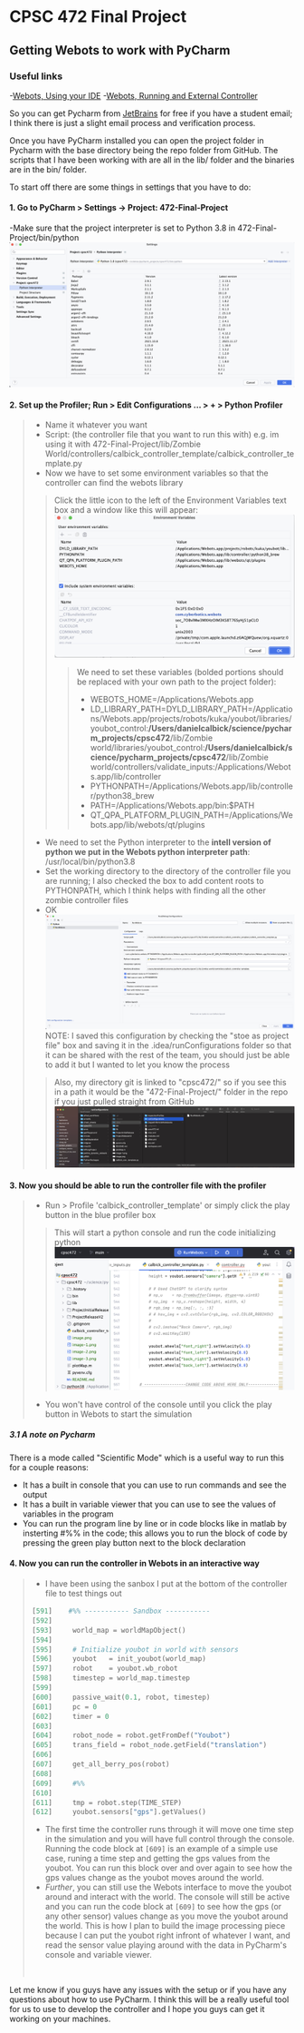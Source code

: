 # CPSC 472 Final Project

## Getting Webots to work with PyCharm
### Useful links
-[Webots, Using your IDE](https://cyberbotics.com/doc/guide/using-your-ide?tab-os=macos&tab-language=python)
-[Webots, Running and External Controller](https://cyberbotics.com/doc/guide/running-extern-robot-controllers?version=R2021b&tab-language=python&tab-os=macos)

So you can get Pycharm from [JetBrains](https://www.jetbrains.com/community/education/#students) for free if you have a student email; I think there is just a slight email process and verification process.

Once you have PyCharm installed you can open the project folder in Pycharm with the base directory being the repo folder from GitHub. The scripts that I have been working with are all in the lib/ folder and the binaries are in the bin/ folder.

To start off there are some things in settings that you have to do:
#### 1. Go to PyCharm > Settings -> Project: 472-Final-Project
   -Make sure that the project interpreter is set to Python 3.8 in 472-Final-Project/bin/python
![Alt text](refs/image.png)
#### 2. Set up the Profiler; Run > Edit Configurations ... > + > Python Profiler
>- Name it whatever you want
>- Script: (the controller file that you want to run this with) e.g. im using it with 472-Final-Project/lib/Zombie World/controllers/calbick_controller_template/calbick_controller_template.py
>- Now we have to set some environment variables so that the controller can find the webots library
>> Click the little icon to the left of the Environment Variables text box and a window like this will appear:
![Alt text](refs/image-3.png)
>>> We need to set these variables (bolded portions should be replaced with your own path to the project folder):
>>> - WEBOTS_HOME=/Applications/Webots.app
>>> - LD_LIBRARY_PATH=DYLD_LIBRARY_PATH=/Applications/Webots.app/projects/robots/kuka/youbot/libraries/youbot_control:**/Users/danielcalbick/science/pycharm_projects/cpsc472**/lib/Zombie world/libraries/youbot_control:**/Users/danielcalbick/science/pycharm_projects/cpsc472**/lib/Zombie world/controllers/validate_inputs:/Applications/Webots.app/lib/controller
>>> - PYTHONPATH=/Applications/Webots.app/lib/controller/python38_brew
>>> - PATH=/Applications/Webots.app/bin:$PATH
>>> - QT_QPA_PLATFORM_PLUGIN_PATH=/Applications/Webots.app/lib/webots/qt/plugins
>- We need to set the Python interpreter to the **intell version of python we put in the Webots python interpreter path**: /usr/local/bin/python3.8
>- Set the working directory to the directory of the controller file you are running; I also checked the box to add content roots to PYTHONPATH, which I think helps with finding all the other zombie controller files
>- OK  
![Alt text](refs/image-1.png)
> NOTE: I saved this configuration by checking the "stoe as project file" box and saving it in the .idea/runConfigurations folder so that it can be shared with the rest of the team, you should just be able to add it but I wanted to let you know the process
>> Also, my directory git is linked to "cpsc472/" so if you see this in a path it would be the "472-Final-Project/" folder in the repo if you just pulled straight from GitHub
![Alt text](refs/image-2.png)
#### 3. Now you should be able to run the controller file with the profiler 
> - Run > Profile 'calbick_controller_template' or simply click the play button in the blue profiler box 
> > This will start a python console and run the code initializing python ![Alt text](refs/image-4.png)
> - You won't have control of the console until you click the play button in Webots to start the simulation
##### 3.1 A note on Pycharm
There is a mode called "Scientific Mode" which is a useful way to run this for a couple reasons:
- It has a built in console that you can use to run commands and see the output
- It has a built in variable viewer that you can use to see the values of variables in the program
- You can run the program line by line or in code blocks like in matlab by insterting #%% in the code; this allows you to run the block of code by pressing the green play button next to the block declaration
#### 4. Now you can run the controller in Webots in an interactive way
> - I have been using the sanbox I put at the bottom of the controller file to test things out
> ```python
>[591]    #%% ----------- Sandbox -----------
>[592]
>[593]     world_map = worldMapObject()
>[594]
>[595]     # Initialize youbot in world with sensors
>[596]     youbot   = init_youbot(world_map)
>[597]     robot    = youbot.wb_robot
>[598]     timestep = world_map.timestep
>[599]     
>[600]     passive_wait(0.1, robot, timestep)
>[601]     pc = 0
>[602]     timer = 0
>[603]     
>[604]     robot_node = robot.getFromDef("Youbot")
>[605]     trans_field = robot_node.getField("translation")
>[606]     
>[607]     get_all_berry_pos(robot)
>[608]     
>[609]     #%%
>[610]     
>[611]     tmp = robot.step(TIME_STEP)
>[612]     youbot.sensors["gps"].getValues()
>```
>- The first time the controller runs through it will move one time step in the simulation and you will have full control through the console. Running the code block at ```[609]``` is an example of a simple use case, runing a time step and getting the gps values from the youbot. You can run this block over and over again to see how the gps values change as the youbot moves around the world.
>- *Further*, you can still use the Webots interface to move the youbot around and interact with the world. The console will still be active and you can run the code block at ```[609]``` to see how the gps (or any other sensor) values change as you move the youbot around the world. This is how I plan to build the image processing piece because I can put the youbot right infront of whatever I want, and read the sensor value playing around with the data in PyCharm's console and variable viewer.
> <br>

<p>
Let me know if you guys have any issues with the setup or if you have any questions about how to use PyCharm. I think this will be a really useful tool for us to use to develop the controller and I hope you guys can get it working on your machines.
</p>




